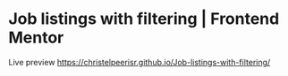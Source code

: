 # Job listings with filtering | Frontend Mentor

Live preview https://christelpeerisr.github.io/Job-listings-with-filtering/
